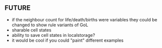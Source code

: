 ## FUTURE

- if the neighbour count for life/death/births were variables they could be changed to show rule variants of GoL
- sharable cell states
- ability to save cell states in localstorage?
- it would be cool if you could "paint" different examples
